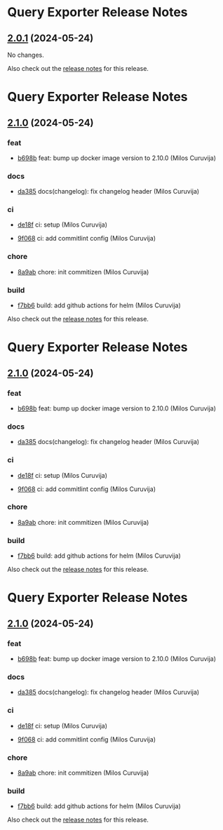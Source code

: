 # Query Exporter Release Notes

## [2.0.1](https://github.com/curuvija/query-exporter/releases/2.0.1) (2024-05-24)

No changes.

Also check out the [release notes](https://github.com/curuvija/query-exporter/blob/master/RELEASE_NOTES.md#) for this release.
# Query Exporter Release Notes

## [2.1.0](https://github.com/curuvija/query-exporter/releases/2.1.0) (2024-05-24)

### feat

* [b698b](https://github.com/curuvija/query-exporter/commit/b698bcec70ac54dbf9cf6e9ec13f8f569abae3d2) feat: bump up docker image version to 2.10.0 (Milos Curuvija)

### docs

* [da385](https://github.com/curuvija/query-exporter/commit/da3857452fc92e79ae3191ff7b32cd4aa1ab5ee4) docs(changelog): fix changelog header (Milos Curuvija)

### ci

* [de18f](https://github.com/curuvija/query-exporter/commit/de18f0678d3578f7f28130890c4ca92d930a01ed) ci: setup (Milos Curuvija)

* [9f068](https://github.com/curuvija/query-exporter/commit/9f068d756db39a8f4851a12b5e1dffc4ccd48d01) ci: add commitlint config (Milos Curuvija)

### chore

* [8a9ab](https://github.com/curuvija/query-exporter/commit/8a9abd746d7b3d1ddd485b40a531a640bb530520) chore: init commitizen (Milos Curuvija)

### build

* [f7bb6](https://github.com/curuvija/query-exporter/commit/f7bb694e47de51598ced95e9e27f6f42a2a7e151) build: add github actions for helm (Milos Curuvija)


Also check out the [release notes](https://github.com/curuvija/query-exporter/blob/master/RELEASE_NOTES.md#) for this release.
# Query Exporter Release Notes

## [2.1.0](https://github.com/curuvija/query-exporter/releases/2.1.0) (2024-05-24)

### feat

* [b698b](https://github.com/curuvija/query-exporter/commit/b698bcec70ac54dbf9cf6e9ec13f8f569abae3d2) feat: bump up docker image version to 2.10.0 (Milos Curuvija)

### docs

* [da385](https://github.com/curuvija/query-exporter/commit/da3857452fc92e79ae3191ff7b32cd4aa1ab5ee4) docs(changelog): fix changelog header (Milos Curuvija)

### ci

* [de18f](https://github.com/curuvija/query-exporter/commit/de18f0678d3578f7f28130890c4ca92d930a01ed) ci: setup (Milos Curuvija)

* [9f068](https://github.com/curuvija/query-exporter/commit/9f068d756db39a8f4851a12b5e1dffc4ccd48d01) ci: add commitlint config (Milos Curuvija)

### chore

* [8a9ab](https://github.com/curuvija/query-exporter/commit/8a9abd746d7b3d1ddd485b40a531a640bb530520) chore: init commitizen (Milos Curuvija)

### build

* [f7bb6](https://github.com/curuvija/query-exporter/commit/f7bb694e47de51598ced95e9e27f6f42a2a7e151) build: add github actions for helm (Milos Curuvija)


Also check out the [release notes](https://github.com/curuvija/query-exporter/blob/master/RELEASE_NOTES.md#) for this release.

# Query Exporter Release Notes

## [2.1.0](https://github.com/curuvija/query-exporter/releases/2.1.0) (2024-05-24)

### feat

* [b698b](https://github.com/curuvija/query-exporter/commit/b698bcec70ac54dbf9cf6e9ec13f8f569abae3d2) feat: bump up docker image version to 2.10.0 (Milos Curuvija)

### docs

* [da385](https://github.com/curuvija/query-exporter/commit/da3857452fc92e79ae3191ff7b32cd4aa1ab5ee4) docs(changelog): fix changelog header (Milos Curuvija)

### ci

* [de18f](https://github.com/curuvija/query-exporter/commit/de18f0678d3578f7f28130890c4ca92d930a01ed) ci: setup (Milos Curuvija)

* [9f068](https://github.com/curuvija/query-exporter/commit/9f068d756db39a8f4851a12b5e1dffc4ccd48d01) ci: add commitlint config (Milos Curuvija)

### chore

* [8a9ab](https://github.com/curuvija/query-exporter/commit/8a9abd746d7b3d1ddd485b40a531a640bb530520) chore: init commitizen (Milos Curuvija)

### build

* [f7bb6](https://github.com/curuvija/query-exporter/commit/f7bb694e47de51598ced95e9e27f6f42a2a7e151) build: add github actions for helm (Milos Curuvija)


Also check out the [release notes](https://github.com/curuvija/query-exporter/blob/master/RELEASE_NOTES.md#) for this release.
